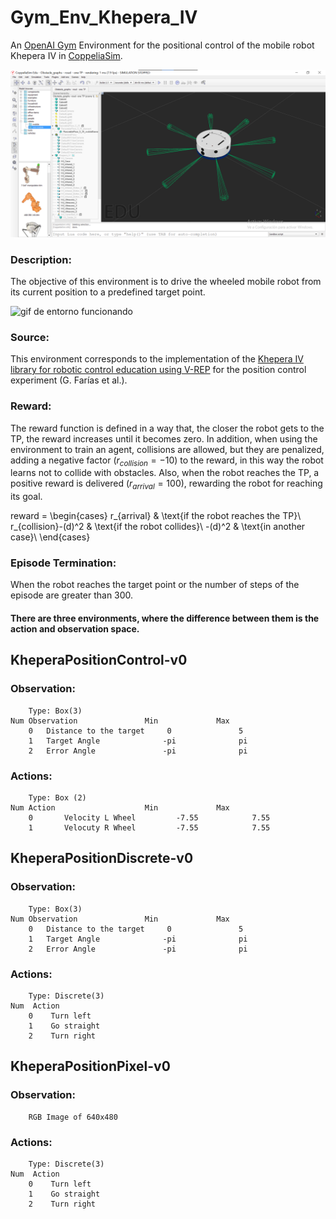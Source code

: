 # Gym_Env_Khepera_IV

An [OpenAI Gym](https://gym.openai.com/) Environment for the positional control of the mobile robot Khepera IV in [CoppeliaSim](https://www.coppeliarobotics.com/).

![imagen de CoppeliaSim y Khepera](/Img/environment.png)

### Description:

The objective of this environment is to drive the wheeled mobile robot from its current position to a predefined target point.

![gif de entorno funcionando](/Img/position.gif)
      
### Source:

This environment corresponds to the implementation of the [Khepera IV library for robotic control education using V-REP](https://www.sciencedirect.com/science/article/pii/S2405896317323303) for the position control experiment (G. Farías et al.).
 
### Reward:

The reward function is defined in a way that, the closer the robot gets to the TP, the reward increases until it becomes zero. In addition, when using the environment to train an agent, collisions are allowed, but they are penalized, adding a negative factor $(r_{collision}=-10)$ to the reward, in this way the robot learns not to collide with obstacles. Also, when the robot reaches the TP, a positive reward is delivered $(r_{arrival}=100)$, rewarding the robot for reaching its goal.

reward = \begin{cases}
r_{arrival} & \text{if the robot reaches the TP}\\
r_{collision}-(d)^2 & \text{if the robot collides}\\
-(d)^2 & \text{in another case}\\
\end{cases}
        
### Episode Termination:

When the robot reaches the target point or the number of steps of the episode are greater than 300.


#### There are three environments, where the difference between them is the action and observation space.

## KheperaPositionControl-v0

###  Observation:
        Type: Box(3)
	Num	Observation               Min             Max
        0	Distance to the target     0               5
        1	Target Angle              -pi              pi
        2	Error Angle               -pi              pi

###  Actions:
        Type: Box (2)
	Num	Action                    Min             Max
        0       Velocity L Wheel         -7.55            7.55
        1       Velocuty R Wheel         -7.55            7.55        



## KheperaPositionDiscrete-v0

###  Observation:
        Type: Box(3)
	Num	Observation               Min             Max
        0	Distance to the target     0               5
        1	Target Angle              -pi              pi
        2	Error Angle               -pi              pi

###  Actions:
        Type: Discrete(3)
	Num	 Action
        0	 Turn left
        1	 Go straight
        2	 Turn right                



## KheperaPositionPixel-v0

###  Observation:
        RGB Image of 640x480

###  Actions:
        Type: Discrete(3)
	Num	 Action
        0	 Turn left
        1	 Go straight
        2	 Turn right  

